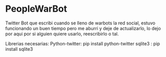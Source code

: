 # PeopleWarBot
Twitter Bot que escribi cuando se lleno de warbots la red social, estuvo funcionando un buen tiempo pero me aburri y deje de actualizarlo, lo dejo por aqui por si alguien quiere usarlo, reescribirlo o tal.

Librerias necesarias:
Python-twitter: pip install python-twitter 
sqlite3 : pip install sqlite3
